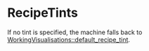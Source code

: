 # RecipeTints

If no tint is specified, the machine falls back to [WorkingVisualisations::default_recipe_tint](prototype:WorkingVisualisations::default_recipe_tint).

